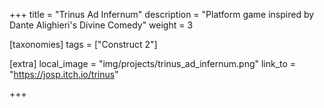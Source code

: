 +++
title = "Trinus Ad Infernum"
description = "Platform game inspired by Dante Alighieri's Divine Comedy"
weight = 3

[taxonomies]
tags = ["Construct 2"]

[extra]
local_image = "img/projects/trinus_ad_infernum.png"
link_to = "https://josp.itch.io/trinus"

+++


